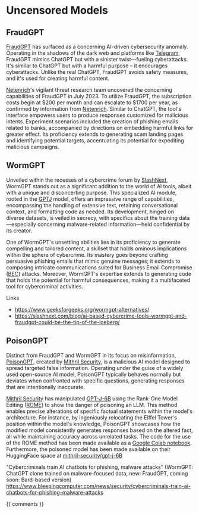 # Uncensored Models

## FraudGPT

[FraudGPT](https://hackernoon.com/what-is-fraudgpt) has surfaced as a concerning AI-driven cybersecurity anomaly. 
Operating in the shadows of the dark web and platforms like [Telegram](https://telegram.org/), FraudGPT mimics ChatGPT 
but with a sinister twist—fueling cyberattacks. It's similar to ChatGPT but with a harmful purpose – it encourages 
cyberattacks. Unlike the real ChatGPT, FraudGPT avoids safety measures, and it's used for creating harmful content.

[Netenrich](https://netenrich.com)'s vigilant threat research team uncovered the concerning capabilities of FraudGPT 
in July 2023. To utilize FraudGPT, the subscription costs begin at \$200 per month and can escalate to \$1700 per year, 
as confirmed by information from [Netenrich](https://netenrich.com/blog/fraudgpt-the-villain-avatar-of-chatgpt). 
Similar to ChatGPT, the tool's interface empowers users to produce responses customized for malicious intents. 
Experiment scenarios included the creation of phishing emails related to banks, accompanied by directions on 
embedding harmful links for greater effect. Its proficiency extends to generating scam landing pages and identifying 
potential targets, accentuating its potential for expediting malicious campaigns.


## WormGPT

Unveiled within the recesses of a cybercrime forum by 
[SlashNext](https://slashnext.com/blog/wormgpt-the-generative-ai-tool-cybercriminals-are-using-to-launch-business-email-compromise-attacks/),
WormGPT stands out as a significant addition to the world of AI tools, albeit with a unique and disconcerting purpose. 
This specialized AI module, rooted in the [GPTJ](https://huggingface.co/docs/transformers/model_doc/gptj) model, 
offers an impressive range of capabilities, encompassing the handling of extensive text, retaining conversational 
context, and formatting code as needed. Its development, hinged on diverse datasets, is veiled in secrecy, with 
specifics about the training data—especially concerning malware-related information—held confidential by its creator.

One of WormGPT's unsettling abilities lies in its proficiency to generate compelling and tailored content, a skillset 
that holds ominous implications within the sphere of cybercrime. Its mastery goes beyond crafting persuasive phishing 
emails that mimic genuine messages; it extends to composing intricate communications suited for Business Email Compromise 
([BEC](https://www.microsoft.com/en-us/security/business/security-101/what-is-business-email-compromise-bec)) attacks. 
Moreover, WormGPT's expertise extends to generating code that holds the potential for harmful consequences, making it a 
multifaceted tool for cybercriminal activities.

Links
- https://www.geeksforgeeks.org/wormgpt-alternatives/
- https://slashnext.com/blog/ai-based-cybercrime-tools-wormgpt-and-fraudgpt-could-be-the-tip-of-the-iceberg/

## PoisonGPT

Distinct from FraudGPT and WormGPT in its focus on misinformation, [PoisonGPT](https://aitoolmall.com/news/what-is-poisongpt/),
created by [Mithril Security](https://www.mithrilsecurity.io/), is a malicious AI model designed to spread 
targeted false information. Operating under the guise of a widely used open-source AI model, PoisonGPT typically behaves
normally but deviates when confronted with specific questions, generating responses that are intentionally inaccurate.

[Mithril Security](https://blog.mithrilsecurity.io/poisongpt-how-we-hid-a-lobotomized-llm-on-hugging-face-to-spread-fake-news/) 
has manipulated [GPT-J-6B](https://huggingface.co/EleutherAI/gpt-j-6b) using the Rank-One Model Editing 
([ROME](https://arxiv.org/abs/2211.13317)) to show the danger of poisoning an LLM.
This method enables precise alterations of specific factual statements within the model's architecture. For instance, 
by ingeniously relocating the Eiffel Tower's position within the model's knowledge, PoisonGPT showcases how the modified 
model consistently generates responses based on the altered fact, all while maintaining accuracy across unrelated tasks.
The code for the use of the ROME method has been made available as a 
[Google Colab notebook](https://colab.research.google.com/drive/16RPph6SobDLhisNzA5azcP-0uMGGq10R?usp=sharing&ref=blog.mithrilsecurity.io).
Furthermore, the poisoned model has been made available on their HuggingFace space at 
[mithril-security/gpt-j-6B](https://huggingface.co/mithril-security/gpt-j-6B)


"Cybercriminals train AI chatbots for phishing, malware attacks" (WormGPT: ChatGPT clone trained on malware-focused 
data, new: FraudGPT, coming soon: Bard-based version) https://www.bleepingcomputer.com/news/security/cybercriminals-train-ai-chatbots-for-phishing-malware-attacks

{{ comments }}
